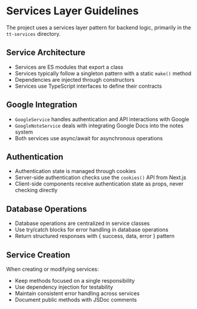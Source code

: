 # Services Layer Guidelines

The project uses a services layer pattern for backend logic, primarily in the `tt-services` directory.

## Service Architecture

- Services are ES modules that export a class
- Services typically follow a singleton pattern with a static `make()` method
- Dependencies are injected through constructors
- Services use TypeScript interfaces to define their contracts

## Google Integration

- `GoogleService` handles authentication and API interactions with Google
- `GoogleNoteService` deals with integrating Google Docs into the notes system
- Both services use async/await for asynchronous operations

## Authentication

- Authentication state is managed through cookies
- Server-side authentication checks use the `cookies()` API from Next.js
- Client-side components receive authentication state as props, never checking directly

## Database Operations

- Database operations are centralized in service classes
- Use try/catch blocks for error handling in database operations
- Return structured responses with { success, data, error } pattern

## Service Creation

When creating or modifying services:
- Keep methods focused on a single responsibility
- Use dependency injection for testability
- Maintain consistent error handling across services
- Document public methods with JSDoc comments